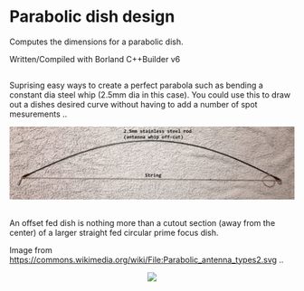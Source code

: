 # Parabolic dish design
Computes the dimensions for a parabolic dish.

Written/Compiled with Borland C++Builder v6

##

Suprising easy ways to create a perfect parabola such as bending a constant dia steel whip (2.5mm dia in this case).
You could use this to draw out a dishes desired curve without having to add a number of spot mesurements ..

<div align="center">
<img src="/Bent_steel_rod.png">
</div>

##

An offset fed dish is nothing more than a cutout section (away from the center) of a larger straight fed circular prime focus dish.

Image from https://commons.wikimedia.org/wiki/File:Parabolic_antenna_types2.svg ..

<div align="center">
<img src="/Offset_feed.png width="400" />
</div>
